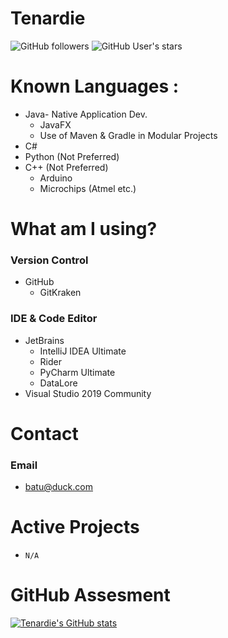 # Tenardie
![GitHub followers](https://img.shields.io/github/followers/tenardie?label=Follow%20Me%21&style=social)
![GitHub User's stars](https://img.shields.io/github/stars/tenardie?style=social)

# Known Languages :
* Java- Native Application Dev.
    * JavaFX
    * Use of Maven & Gradle in Modular Projects
* C#
* Python (Not Preferred)
* C++ (Not Preferred)
    * Arduino
    * Microchips (Atmel etc.)

#  What am I using?
### Version Control
* GitHub
    * GitKraken
### IDE & Code Editor
* JetBrains
    * IntelliJ IDEA Ultimate
    * Rider
    * PyCharm Ultimate
    * DataLore
* Visual Studio 2019 Community

# Contact
### Email
- batu@duck.com

# Active Projects
- `N/A`

# GitHub Assesment
[![Tenardie's GitHub stats](https://github-readme-stats.vercel.app/api?username=tenardie&show_icons=true&theme=radical)](http://undefined)
